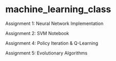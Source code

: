 # machine_learning_class

Assignment 1: Neural Network Implementation

Assignment 2: SVM Notebook

Assignment 4: Policy Iteration & Q-Learning

Assignment 5: Evolutionary Algorithms
